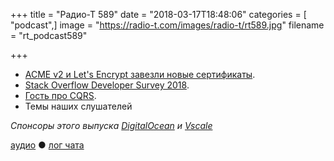 +++
title = "Радио-Т 589"
date = "2018-03-17T18:48:06"
categories = [ "podcast",]
image = "https://radio-t.com/images/radio-t/rt589.jpg"
filename = "rt_podcast589"

+++

- [ACME v2 и Let's Encrypt завезли новые сертификаты](https://community.letsencrypt.org/t/acme-v2-and-wildcard-certificate-support-is-live/55579).
- [Stack Overflow Developer Survey 2018](https://insights.stackoverflow.com/survey/2018/).
- [Гость про CQRS](http://vladikk.com/2017/03/20/tackling-complexity-in-cqrs/).
- Темы наших слушателей

*Спонсоры этого выпуска [DigitalOcean](https://www.digitalocean.com) и [Vscale](http://bit.ly/radio-t_vscale)*

[аудио](http://cdn.radio-t.com/rt_podcast589.mp3) ● [лог чата](http://chat.radio-t.com/logs/radio-t-589.html)
<audio src="http://cdn.radio-t.com/rt_podcast589.mp3" preload="none"></audio>